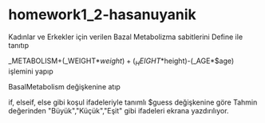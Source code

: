 # homework1_2-hasanuyanik

Kadınlar ve Erkekler için verilen Bazal Metabolizma sabitlerini Define ile tanıtıp

_METABOLISM+(_WEIGHT*$weight)+(_HEIGHT*$height)-(_AGE*$age) işlemini yapıp

BasalMetabolism değişkenine atıp

if, elseif, else gibi koşul ifadeleriyle tanımlı $guess değişkenine göre Tahmin değerinden "Büyük","Küçük","Eşit" gibi ifadeleri ekrana yazdırılıyor.

